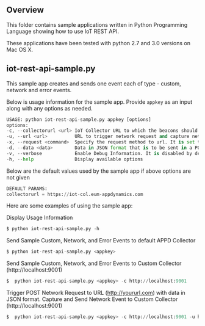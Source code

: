 ## Overview
This folder contains sample applications written in Python Programming Language showing how to use IoT REST API.

These applications have been tested with python 2.7 and 3.0 versions on Mac OS X.

## iot-rest-api-sample.py
This sample app creates and sends one event each of type - custom, network and error events.

Below is usage information for the sample app. Provide `appkey` as an input along with any options as needed.

```python
USAGE: python iot-rest-api-sample.py appkey [options]
options:
-c, --collectorurl <url> IoT Collector URL to which the beacons should be sent to.
-u, --url <url>          URL to trigger network request and capture network event.
-x, --request <command>  Specify the request method to url. It is set to GET by default.
-d, --data <data>        Data in JSON format that is to be sent in a POST request.
-v, --verbose            Enable Debug Information. It is disabled by default.
-h, --help               Display available options
```

Below are the default values used by the sample app if above options are not given
```python
DEFAULT PARAMS:
collectorurl = https://iot-col.eum-appdynamics.com
```

Here are some examples of using the sample app:

Display Usage Information
```python
$ python iot-rest-api-sample.py -h
```

Send Sample Custom, Network, and Error Events to default APPD Collector
```python
$ python iot-rest-api-sample.py <appkey>
```

Send Sample Custom, Network, and Error Events to Custom Collector (http://localhost:9001)
```python
$  python iot-rest-api-sample.py <appkey> -c http://localhost:9001
```

Trigger POST Network Request to URL (http://yoururl.com) with data in JSON format. Capture and Send Network Event to Custom Collector (http://localhost:9001)
```python
$  python iot-rest-api-sample.py <appkey> -c http://localhost:9001 -u http://yoururl.com -x POST -d '{"param1"="value1"}'
```
